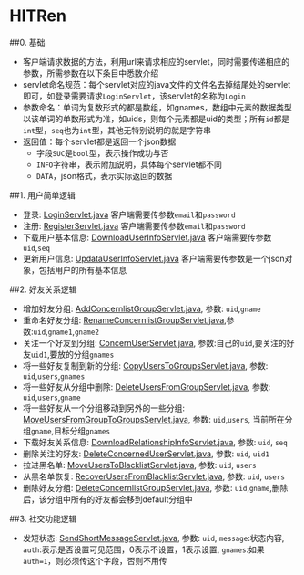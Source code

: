 HITRen
======
##0. 基础
- 客户端请求数据的方法，利用url来请求相应的servlet，同时需要传递相应的参数，所需参数在以下条目中悉数介绍
- servlet命名规范：每个servlet对应的java文件的文件名去掉结尾处的servlet即可，如登录需要请求`LoginServlet`，该servlet的名称为`Login`
- 参数命名：单词为复数形式的都是数组，如gnames，数组中元素的数据类型以该单词的单数形式为准，如uids，则每个元素都是uid的类型；所有`id`都是`int`型，`seq`也为`int`型，其他无特别说明的就是字符串
- 返回值：每个servlet都是返回一个json数据
	- 字段`SUC`是`bool`型，表示操作成功与否
	- `INFO`字符串，表示附加说明，具体每个servlet都不同
	- `DATA`，json格式，表示实际返回的数据

##1. 用户简单逻辑
- 登录: [LoginServlet.java][1] 客户端需要传参数`email`和`password`
- 注册: [RegisterServlet.java][2] 客户端需要传参数`email`和`password`
- 下载用户基本信息: [DownloadUserInfoServlet.java][3] 客户端需要传参数`uid`,`seq`
- 更新用户信息: [UpdataUserInfoServlet.java][4] 客户端需要传参数是一个json对象，包括用户的所有基本信息

##2. 好友关系逻辑
- 增加好友分组: [AddConcernlistGroupServlet.java][5], 参数: `uid`,`gname`
- 重命名好友分组: [RenameConcernlistGroupServlet.java][6],参数:`uid`,`gname1`,`gname2`
- 关注一个好友到分组: [ConcernUserServlet.java][7], 参数:自己的`uid`,要关注的好友`uid1`,要放的分组`gnames`
- 将一些好友复制到新的分组: [CopyUsersToGroupsServlet.java][8], 参数: `uid`,`users`,`gnames`
- 将一些好友从分组中删除: [DeleteUsersFromGroupServlet.java][9], 参数: `uid`,`users`,`gname` 
- 将一些好友从一个分组移动到另外的一些分组: [MoveUsersFromGroupToGroupsServlet.java][10], 参数: `uid`,`users`,	当前所在分组`gname`,目标分组`gnames`
- 下载好友关系信息: [DownloadRelationshipInfoServlet.java][11], 参数: `uid`, `seq`
- 删除关注的好友: [DeleteConcernedUserServlet.java][12], 参数: `uid`, `uid1`
- 拉进黑名单: [MoveUsersToBlacklistServlet.java][13], 参数: `uid`, `users`
- 从黑名单恢复: [RecoverUsersFromBlacklistServlet.java][14], 参数: `uid`, `users`
- 删除好友分组: [DeleteConcernlistGroupServlet.java][15], 参数: `uid`,`gname`,删除后，该分组中所有的好友都会移到default分组中

##3. 社交功能逻辑
- 发短状态: [SendShortMessageServlet.java][16], 参数: `uid`, `message`:状态内容, `auth`:表示是否设置可见范围，0表示不设置，1表示设置, `gnames`:如果`auth=1`，则必须传这个字段，否则不用传









[1]:HITRenServer/src/cn/edu/hit/servlet/usersimplelogic/LoginServlet.java
[2]:HITRenServer/src/cn/edu/hit/servlet/usersimplelogic/RegisterServlet.java
[3]:HITRenServer/src/cn/edu/hit/servlet/usersimplelogic/DownloadUserInfoServlet.java
[4]:HITRenServer/src/cn/edu/hit/servlet/usersimplelogic/UpdataUserInfoServlet.java

[5]:HITRenServer/src/cn/edu/hit/servlet/relationshiplogic/AddConcernlistGroupServlet.java
[6]:HITRenServer/src/cn/edu/hit/servlet/relationshiplogic/RenameConcernlistGroupServlet.java
[7]:HITRenServer/src/cn/edu/hit/servlet/relationshiplogic/ConcernUserServlet.java
[8]:HITRenServer/src/cn/edu/hit/servlet/relationshiplogic/CopyUsersToGroupsServlet.java
[9]:HITRenServer/src/cn/edu/hit/servlet/relationshiplogic/DeleteUsersFromGroupServlet.java
[10]:HITRenServer/src/cn/edu/hit/servlet/relationshiplogic/MoveUsersFromGroupToGroupsServlet.java
[11]:HITRenServer/src/cn/edu/hit/servlet/relationshiplogic/DownloadRelationshipInfoServlet.java
[12]:HITRenServer/src/cn/edu/hit/servlet/relationshiplogic/DeleteConcernedUserServlet.java
[13]:HITRenServer/src/cn/edu/hit/servlet/relationshiplogic/MoveUsersToBlacklistServlet.java
[14]:HITRenServer/src/cn/edu/hit/servlet/relationshiplogic/RecoverUsersFromBlacklistServlet.java
[15]:HITRenServer/src/cn/edu/hit/servlet/relationshiplogic/DeleteConcernlistGroupServlet.java
[16]:HITRenServer/src/cn/edu/hit/servlet/relationshiplogic/SendShortMessageServlet.java



